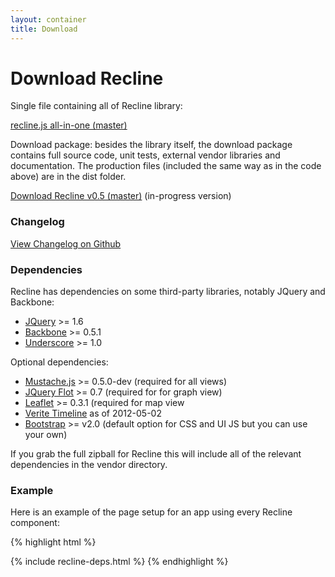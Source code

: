 ```yaml
---
layout: container
title: Download
---
```


<div class="page-header">
  <h1>
    Download Recline
  </h1>
</div>

Single file containing all of Recline library:

<p><a href="dist/recline.js" class="btn">recline.js all-in-one (master)</a></p>

Download package: besides the library itself, the download package contains
full source code, unit tests, external vendor libraries and documentation. The
production files (included the same way as in the code above) are in the dist
folder.

<p><a href="https://github.com/okfn/recline/zipball/master" class="btn">Download Recline v0.5 (master)</a> (in-progress version)</p>

### Changelog

[View Changelog on Github](https://github.com/okfn/recline#changelog)

### Dependencies

Recline has dependencies on some third-party libraries, notably JQuery and Backbone:

* [JQuery](http://jquery.com/) >= 1.6
* [Backbone](http://backbonejs.org/) >= 0.5.1
* [Underscore](http://documentcloud.github.com/underscore/) &gt;= 1.0

Optional dependencies:

* [Mustache.js](https://github.com/janl/mustache.js/) &gt;= 0.5.0-dev (required for all views)
* [JQuery Flot](http://code.google.com/p/flot/) >= 0.7 (required for for graph view)
* [Leaflet](http://leaflet.cloudmade.com/) >= 0.3.1 (required for map view
* [Verite Timeline](https://github.com/VeriteCo/Timeline/) as of 2012-05-02
* [Bootstrap](http://twitter.github.com/bootstrap/) &gt;= v2.0 (default option for CSS and UI JS but you can use your own)

If you grab the full zipball for Recline this will include all of the relevant
dependencies in the vendor directory.

### Example

Here is an example of the page setup for an app using every Recline component:

{% highlight html %}
  <!-- bootstrap -->
  <!-- Le HTML5 shim, for IE6-8 support of HTML elements -->
  <!--[if lt IE 9]>
    <script src="http://html5shim.googlecode.com/svn/trunk/html5.js"></script>
  <![endif]-->
  <link rel="stylesheet" href="vendor/bootstrap/2.0.2/css/bootstrap.css" />

{% include recline-deps.html %}
{% endhighlight %}

